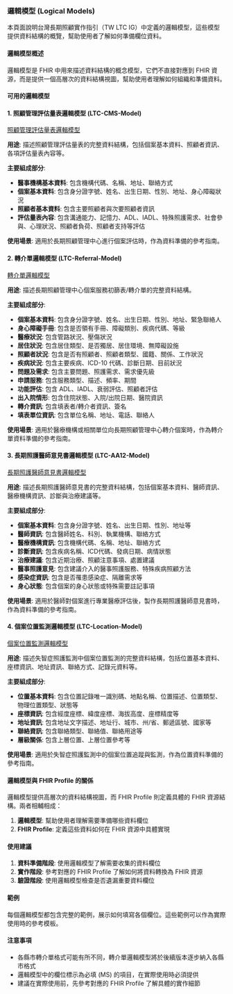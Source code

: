 ### 邏輯模型 (Logical Models)

本頁面說明台灣長期照顧實作指引（TW LTC IG）中定義的邏輯模型，這些模型提供資料結構的概覽，幫助使用者了解如何準備欄位資料。

#### 邏輯模型概述

邏輯模型是 FHIR 中用來描述資料結構的概念模型，它們不直接對應到 FHIR 資源，而是提供一個高層次的資料結構視圖，幫助使用者理解如何組織和準備資料。

#### 可用的邏輯模型

#### 1. 照顧管理評估量表邏輯模型 (LTC-CMS-Model)

<a href="StructureDefinition-LTCCMSModel.html">照顧管理評估量表邏輯模型</a>

**用途**: 描述照顧管理評估量表的完整資料結構，包括個案基本資料、照顧者資訊、各項評估量表內容等。

**主要組成部分**:
- **醫事機構基本資料**: 包含機構代碼、名稱、地址、聯絡方式
- **個案基本資料**: 包含身分證字號、姓名、出生日期、性別、地址、身心障礙狀況
- **照顧者基本資料**: 包含主要照顧者與次要照顧者資訊
- **評估量表內容**: 包含溝通能力、記憶力、ADL、IADL、特殊照護需求、社會參與、心理狀況、照顧者負荷、照顧者支持等評估

**使用場景**: 適用於長期照顧管理中心進行個案評估時，作為資料準備的參考指南。

#### 2. 轉介單邏輯模型 (LTC-Referral-Model)

<a href="StructureDefinition-LTCRferralModel.html">轉介單邏輯模型</a>

**用途**: 描述長期照顧管理中心個案服務初篩表/轉介單的完整資料結構。

**主要組成部分**:
- **個案基本資料**: 包含身分證字號、姓名、出生日期、性別、地址、緊急聯絡人
- **身心障礙手冊**: 包含是否領有手冊、障礙類別、疾病代碼、等級
- **醫療狀況**: 包含管路狀況、壓傷狀況
- **居住狀況**: 包含居住類型、是否獨居、居住環境、無障礙設施
- **照顧者狀況**: 包含是否有照顧者、照顧者類型、國籍、關係、工作狀況
- **疾病狀況**: 包含主要疾病、ICD-10 代碼、診斷日期、目前狀況
- **問題及需求**: 包含主要問題、照護需求、需求優先級
- **申請服務**: 包含服務類型、描述、頻率、期間
- **功能評估**: 包含 ADL、IADL、衰弱評估、照顧者評估
- **出入院情形**: 包含住院狀態、入院/出院日期、醫院資訊
- **轉介資訊**: 包含填表者/轉介者資訊、簽名
- **填表單位資訊**: 包含單位名稱、地址、電話、聯絡人

**使用場景**: 適用於醫療機構或相關單位向長期照顧管理中心轉介個案時，作為轉介單資料準備的參考指南。

#### 3. 長期照護醫師意見書邏輯模型 (LTC-AA12-Model)

<a href="StructureDefinition-AA12Model.html">長期照護醫師意見書邏輯模型</a>

**用途**: 描述長期照護醫師意見書的完整資料結構，包括個案基本資料、醫師資訊、醫療機構資訊、診斷與治療建議等。

**主要組成部分**:
- **個案基本資料**: 包含身分證字號、姓名、出生日期、性別、地址等
- **醫師資訊**: 包含醫師姓名、科別、執業機構、聯絡方式
- **醫療機構資訊**: 包含機構代碼、名稱、地址、聯絡方式
- **診斷資訊**: 包含疾病名稱、ICD代碼、發病日期、病情狀態
- **治療建議**: 包含近期治療、照顧注意事項、處置建議
- **醫事照護意見**: 包含建議介入的醫事照護服務、特殊疾病照顧方法
- **感染症資訊**: 包含是否罹患感染症、隔離需求等
- **身心狀態**: 包含個案的身心狀態或特殊需要註記事項

**使用場景**: 適用於醫師對個案進行專業醫療評估後，製作長期照護醫師意見書時，作為資料準備的參考指南。

#### 4. 個案位置監測邏輯模型 (LTC-Location-Model)

<a href="StructureDefinition-LTCLocationModel.html">個案位置監測邏輯模型</a>

**用途**: 描述失智症照護監測中個案位置監測的完整資料結構，包括位置基本資料、座標資訊、地址資訊、聯絡方式、記錄元資料等。

**主要組成部分**:
- **位置基本資料**: 包含位置記錄唯一識別碼、地點名稱、位置描述、位置類型、物理位置類型、狀態等
- **座標資訊**: 包含經度座標、緯度座標、海拔高度、座標精度等
- **地址資訊**: 包含地址文字描述、地址行、城市、州/省、郵遞區號、國家等
- **聯絡資訊**: 包含聯絡類型、聯絡值、聯絡用途等
- **層級關係**: 包含上層位置、上層位置參考等

**使用場景**: 適用於失智症照護監測中的個案位置追蹤與監測，作為位置資料準備的參考指南。

#### 邏輯模型與 FHIR Profile 的關係

邏輯模型提供高層次的資料結構視圖，而 FHIR Profile 則定義具體的 FHIR 資源結構。兩者相輔相成：

1. **邏輯模型**: 幫助使用者理解需要準備哪些資料欄位
2. **FHIR Profile**: 定義這些資料如何在 FHIR 資源中具體實現

#### 使用建議

1. **資料準備階段**: 使用邏輯模型了解需要收集的資料欄位
2. **實作階段**: 參考對應的 FHIR Profile 了解如何將資料轉換為 FHIR 資源
3. **驗證階段**: 使用邏輯模型檢查是否遺漏重要資料欄位

#### 範例

每個邏輯模型都包含完整的範例，展示如何填寫各個欄位。這些範例可以作為實際使用時的參考模板。

#### 注意事項

- 各縣市轉介單格式可能有所不同，轉介單邏輯模型將於後續版本逐步納入各縣市格式
- 邏輯模型中的欄位標示為必填 (MS) 的項目，在實際使用時必須提供
- 建議在實際使用前，先參考對應的 FHIR Profile 了解具體的實作細節
